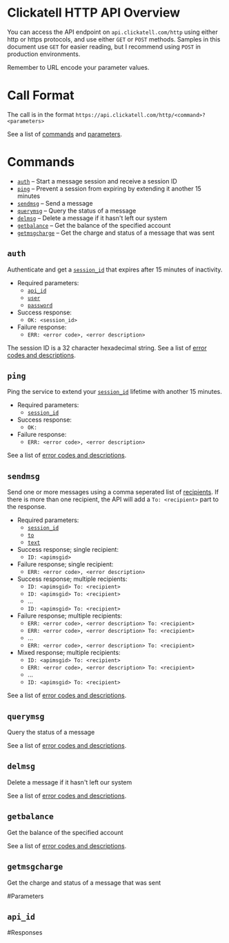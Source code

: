 # Clickatell HTTP API Overview

You can access the API endpoint on `api.clickatell.com/http` using either http or https protocols, and use either `GET` or `POST` methods. Samples in this document use `GET` for easier reading, but I recommend using `POST` in production environments.

Remember to URL encode your parameter values.

# Call Format

The call is in the format `https://api.clickatell.com/http/<command>?<parameters>`

See a list of [commands](#commands) and [parameters](#parameters).

# Commands

* [`auth`](#auth) &ndash; Start a message session and receive a session ID
* [`ping`](#) &ndash; Prevent a session from expiring by extending it another 15 minutes
* [`sendmsg`](#) &ndash; Send a message
* [`querymsg`](#) &ndash; Query the status of a message
* [`delmsg`](#) &ndash; Delete a message if it hasn't left our system
* [`getbalance`](#) &ndash; Get the balance of the specified account
* [`getmsgcharge`](#) &ndash; Get the charge and status of a message that was sent

## `auth`

Authenticate and get a [`session_id`](#session_id) that expires after 15 minutes of inactivity.

* Required parameters:
    * [`api_id`](#api_id)
    * [`user`](#user)
    * [`password`](#password)
* Success response:
    * `OK: <session_id>`
* Failure response:
    * `ERR: <error code>, <error description>`

The session ID is a 32 character hexadecimal string. See a list of [error codes and descriptions](#error-codes).

## `ping`

Ping the service to extend your [`session_id`](#session_id) lifetime with another 15 minutes.

* Required parameters:
    * [`session_id`](#session_id)
* Success response:
    * `OK: `
* Failure response:
    * `ERR: <error code>, <error description>`

See a list of [error codes and descriptions](#error-codes).

## `sendmsg`

Send one or more messages using a comma seperated list of [recipients](#to). If there is more than one recipient, the API will add a `To: <recipient>` part to the response.

* Required parameters:
    * [`session_id`](#session_id)
    * [`to`](#to)
    * [`text`](#text)
* Success response; single recipient:
    * `ID: <apimsgid>`
* Failure response; single recipient:
    * `ERR: <error code>, <error description>`
* Success response; multiple recipients:
    * `ID: <apimsgid> To: <recipient>`
    * `ID: <apimsgid> To: <recipient>`
    * ...
    * `ID: <apimsgid> To: <recipient>`
* Failure response; multiple recipients:
    * `ERR: <error code>, <error description> To: <recipient>`
    * `ERR: <error code>, <error description> To: <recipient>`
    * ...
    * `ERR: <error code>, <error description> To: <recipient>`
* Mixed response; multiple recipients:
    * `ID: <apimsgid> To: <recipient>`
    * `ERR: <error code>, <error description> To: <recipient>`
    * ...
    * `ID: <apimsgid> To: <recipient>`

See a list of [error codes and descriptions](#error-codes).

## `querymsg`

Query the status of a message

See a list of [error codes and descriptions](#error-codes).

## `delmsg`

Delete a message if it hasn't left our system

See a list of [error codes and descriptions](#error-codes).

## `getbalance`

Get the balance of the specified account

See a list of [error codes and descriptions](#error-codes).

## `getmsgcharge`

Get the charge and status of a message that was sent

#Parameters

## `api_id`

#Responses

